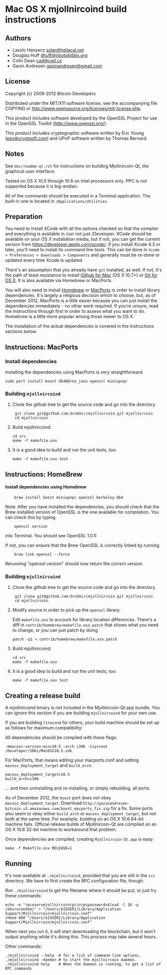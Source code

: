 Mac OS X mjollnircoind build instructions
====================================

Authors
-------

* Laszlo Hanyecz <solar@heliacal.net>
* Douglas Huff <dhuff@jrbobdobbs.org>
* Colin Dean <cad@cad.cx>
* Gavin Andresen <gavinandresen@gmail.com>

License
-------

Copyright (c) 2009-2012 Bitcoin Developers

Distributed under the MIT/X11 software license, see the accompanying
file COPYING or http://www.opensource.org/licenses/mit-license.php.

This product includes software developed by the OpenSSL Project for use in
the OpenSSL Toolkit (http://www.openssl.org/).

This product includes cryptographic software written by
Eric Young (eay@cryptsoft.com) and UPnP software written by Thomas Bernard.

Notes
-----

See `doc/readme-qt.rst` for instructions on building Mjollnircoin-Qt, the
graphical user interface.

Tested on OS X 10.5 through 10.8 on Intel processors only. PPC is not
supported because it is big-endian.

All of the commands should be executed in a Terminal application. The
built-in one is located in `/Applications/Utilities`.

Preparation
-----------

You need to install XCode with all the options checked so that the compiler
and everything is available in /usr not just /Developer. XCode should be
available on your OS X installation media, but if not, you can get the
current version from https://developer.apple.com/xcode/. If you install
Xcode 4.3 or later, you'll need to install its command line tools. This can
be done in `Xcode > Preferences > Downloads > Components` and generally must
be re-done or updated every time Xcode is updated.

There's an assumption that you already have `git` installed, as well. If
not, it's the path of least resistance to install [Github for Mac](https://mac.github.com/)
(OS X 10.7+) or
[Git for OS X](https://code.google.com/p/git-osx-installer/). It is also
available via Homebrew or MacPorts.

You will also need to install [Homebrew](http://mxcl.github.io/homebrew/)
or [MacPorts](https://www.macports.org/) in order to install library
dependencies. It's largely a religious decision which to choose, but, as of
December 2012, MacPorts is a little easier because you can just install the
dependencies immediately - no other work required. If you're unsure, read
the instructions through first in order to assess what you want to do.
Homebrew is a little more popular among those newer to OS X.

The installation of the actual dependencies is covered in the Instructions
sections below.

Instructions: MacPorts
----------------------

### Install dependencies

Installing the dependencies using MacPorts is very straightforward.

    sudo port install boost db48@+no_java openssl miniupnpc

### Building `mjollnircoind`

1. Clone the github tree to get the source code and go into the directory.

        git clone git@github.com:brokkir/mjollnircoin.git mjollnircoin
        cd mjollnircoin

2.  Build mjollnircoind:

        cd src
        make -f makefile.osx

3.  It is a good idea to build and run the unit tests, too:

        make -f makefile.osx test

Instructions: HomeBrew
----------------------

#### Install dependencies using Homebrew

        brew install boost miniupnpc openssl berkeley-db4

Note: After you have installed the dependencies, you should check that the Brew installed version of OpenSSL is the one available for compilation. You can check this by typing

        openssl version

into Terminal. You should see OpenSSL 1.0.1l 

If not, you can ensure that the Brew OpenSSL is correctly linked by running

        brew link openssl --force

Rerunning "openssl version" should now return the correct version.

### Building `mjollnircoind`

1. Clone the github tree to get the source code and go into the directory.

        git clone git@github.com:brokkir/mjollnircoin.git mjollnircoin
        cd mjollnircoin

2.  Modify source in order to pick up the `openssl` library.

    Edit `makefile.osx` to account for library location differences. There's a
    diff in `contrib/homebrew/makefile.osx.patch` that shows what you need to
    change, or you can just patch by doing

        patch -p1 < contrib/homebrew/makefile.osx.patch

3.  Build mjollnircoind:

        cd src
        make -f makefile.osx

4.  It is a good idea to build and run the unit tests, too:

        make -f makefile.osx test

Creating a release build
------------------------

A mjollnircoind binary is not included in the Mjollnircoin-Qt.app bundle. You can ignore
this section if you are building `mjollnircoind` for your own use.

If you are building `litecond` for others, your build machine should be set up
as follows for maximum compatibility:

All dependencies should be compiled with these flags:

    -mmacosx-version-min=10.5 -arch i386 -isysroot /Developer/SDKs/MacOSX10.5.sdk

For MacPorts, that means editing your macports.conf and setting
`macosx_deployment_target` and `build_arch`:

    macosx_deployment_target=10.5
    build_arch=i386

... and then uninstalling and re-installing, or simply rebuilding, all ports.

As of December 2012, the `boost` port does not obey `macosx_deployment_target`.
Download `http://gavinandresen-bitcoin.s3.amazonaws.com/boost_macports_fix.zip`
for a fix. Some ports also seem to obey either `build_arch` or
`macosx_deployment_target`, but not both at the same time. For example, building
on an OS X 10.6 64-bit machine fails. Official release builds of Mjollnircoin-Qt are
compiled on an OS X 10.6 32-bit machine to workaround that problem.

Once dependencies are compiled, creating `Mjollnircoin-Qt.app` is easy:

    make -f Makefile.osx RELEASE=1

Running
-------

It's now available at `./mjollnircoind`, provided that you are still in the `src`
directory. We have to first create the RPC configuration file, though.

Run `./mjollnircoind` to get the filename where it should be put, or just try these
commands:

    echo -e "rpcuser=mjollnircoinrpc\nrpcpassword=$(xxd -l 16 -p /dev/urandom)" > "/Users/${USER}/Library/Application Support/Mjollnircoin/mjollnircoin.conf"
    chmod 600 "/Users/${USER}/Library/Application Support/Mjollnircoin/mjollnircoin.conf"

When next you run it, it will start downloading the blockchain, but it won't
output anything while it's doing this. This process may take several hours.

Other commands:

    ./mjollnircoind --help  # for a list of command-line options.
    ./mjollnircoind -daemon # to start the mjollnircoin daemon.
    ./mjollnircoind help    # When the daemon is running, to get a list of RPC commands
